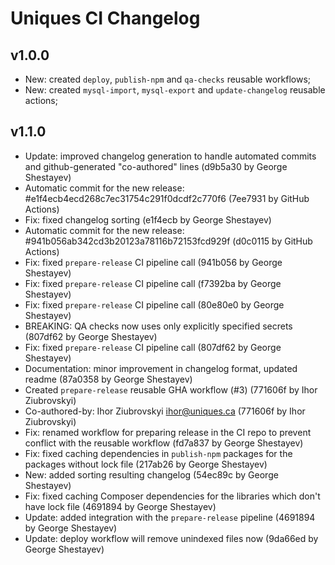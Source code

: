 # Uniques CI Changelog

## v1.0.0

* New: created `deploy`, `publish-npm` and `qa-checks` reusable workflows;
* New: created `mysql-import`, `mysql-export` and `update-changelog` reusable actions;

## v1.1.0

* Update: improved changelog generation to handle automated commits and github-generated "co-authored" lines (d9b5a30 by George Shestayev)
* Automatic commit for the new release: #e1f4ecb4ecd268c7ec31754c291f0dcdf2c770f6 (7ee7931 by GitHub Actions)
* Fix: fixed changelog sorting (e1f4ecb by George Shestayev)
* Automatic commit for the new release: #941b056ab342cd3b20123a78116b72153fcd929f (d0c0115 by GitHub Actions)
* Fix: fixed `prepare-release` CI pipeline call (941b056 by George Shestayev)
* Fix: fixed `prepare-release` CI pipeline call (f7392ba by George Shestayev)
* Fix: fixed `prepare-release` CI pipeline call (80e80e0 by George Shestayev)
* BREAKING: QA checks now uses only explicitly specified secrets (807df62 by George Shestayev)
* Fix: fixed `prepare-release` CI pipeline call (807df62 by George Shestayev)
* Documentation: minor improvement in changelog format, updated readme (87a0358 by George Shestayev)
* Created `prepare-release` reusable GHA workflow (#3) (771606f by Ihor Ziubrovskyi)
* Co-authored-by: Ihor Ziubrovskyi <ihor@uniques.ca> (771606f by Ihor Ziubrovskyi)
* Fix: renamed workflow for preparing release in the CI repo to prevent conflict with the reusable workflow (fd7a837 by George Shestayev)
* Fix: fixed caching dependencies in `publish-npm` packages for the packages without lock file (217ab26 by George Shestayev)
* New: added sorting resulting changelog (54ec89c by George Shestayev)
* Fix: fixed caching Composer dependencies for the libraries which don't have lock file (4691894 by George Shestayev)
* Update: added integration with the `prepare-release` pipeline (4691894 by George Shestayev)
* Update: deploy workflow will remove unindexed files now (9da66ed by George Shestayev)
